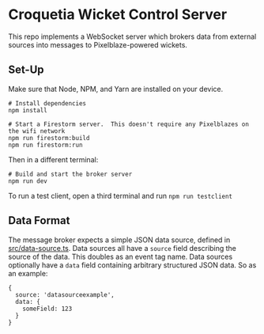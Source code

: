 # Croquetia Wicket Control Server

This repo implements a WebSocket server which brokers data from external sources into messages to Pixelblaze-powered wickets.

## Set-Up

Make sure that Node, NPM, and Yarn are installed on your device.

```
# Install dependencies
npm install

# Start a Firestorm server.  This doesn't require any Pixelblazes on the wifi network
npm run firestorm:build
npm run firestorm:run
```

Then in a different terminal:
```
# Build and start the broker server
npm run dev
```

To run a test client, open a third terminal and run `npm run testclient`

## Data Format

The message broker expects a simple JSON data source, defined in [src/data-source.ts](src/data-source.ts).
Data sources all have a `source` field describing the source of the data.  This doubles as an event tag name.
Data sources optionally have a `data` field containing arbitrary structured JSON data.  So as an example:

```
{
  source: 'datasourceexample',
  data: {
    someField: 123
  }
}
```
